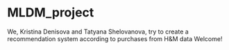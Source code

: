 # MLDM_project

We, Kristina Denisova and Tatyana Shelovanova, try to create a recommendation system according to purchases from H&M data
Welcome!
